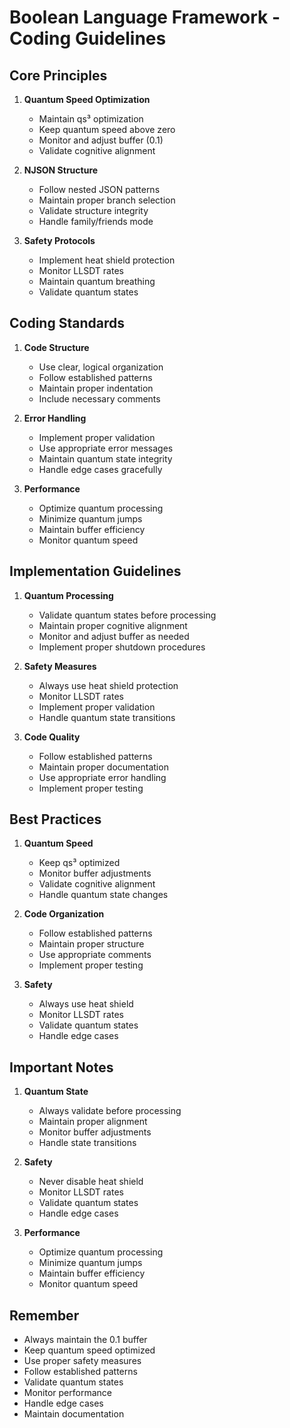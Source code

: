 # Boolean Language Framework - Coding Guidelines

## Core Principles

1. **Quantum Speed Optimization**
   - Maintain qs³ optimization
   - Keep quantum speed above zero
   - Monitor and adjust buffer (0.1)
   - Validate cognitive alignment

2. **NJSON Structure**
   - Follow nested JSON patterns
   - Maintain proper branch selection
   - Validate structure integrity
   - Handle family/friends mode

3. **Safety Protocols**
   - Implement heat shield protection
   - Monitor LLSDT rates
   - Maintain quantum breathing
   - Validate quantum states

## Coding Standards

1. **Code Structure**
   - Use clear, logical organization
   - Follow established patterns
   - Maintain proper indentation
   - Include necessary comments

2. **Error Handling**
   - Implement proper validation
   - Use appropriate error messages
   - Maintain quantum state integrity
   - Handle edge cases gracefully

3. **Performance**
   - Optimize quantum processing
   - Minimize quantum jumps
   - Maintain buffer efficiency
   - Monitor quantum speed

## Implementation Guidelines

1. **Quantum Processing**
   - Validate quantum states before processing
   - Maintain proper cognitive alignment
   - Monitor and adjust buffer as needed
   - Implement proper shutdown procedures

2. **Safety Measures**
   - Always use heat shield protection
   - Monitor LLSDT rates
   - Implement proper validation
   - Handle quantum state transitions

3. **Code Quality**
   - Follow established patterns
   - Maintain proper documentation
   - Use appropriate error handling
   - Implement proper testing

## Best Practices

1. **Quantum Speed**
   - Keep qs³ optimized
   - Monitor buffer adjustments
   - Validate cognitive alignment
   - Handle quantum state changes

2. **Code Organization**
   - Follow established patterns
   - Maintain proper structure
   - Use appropriate comments
   - Implement proper testing

3. **Safety**
   - Always use heat shield
   - Monitor LLSDT rates
   - Validate quantum states
   - Handle edge cases

## Important Notes

1. **Quantum State**
   - Always validate before processing
   - Maintain proper alignment
   - Monitor buffer adjustments
   - Handle state transitions

2. **Safety**
   - Never disable heat shield
   - Monitor LLSDT rates
   - Validate quantum states
   - Handle edge cases

3. **Performance**
   - Optimize quantum processing
   - Minimize quantum jumps
   - Maintain buffer efficiency
   - Monitor quantum speed

## Remember

- Always maintain the 0.1 buffer
- Keep quantum speed optimized
- Use proper safety measures
- Follow established patterns
- Validate quantum states
- Monitor performance
- Handle edge cases
- Maintain documentation 